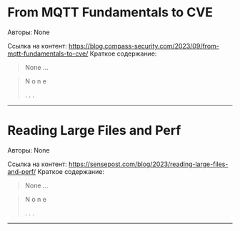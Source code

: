 # From MQTT Fundamentals to CVE

Авторы: 
None

Ссылка на контент: 
https://blog.compass-security.com/2023/09/from-mqtt-fundamentals-to-cve/
Краткое содержание: 

<blockquote>
None   ...   
</blockquote>
<blockquote>
N
o
n
e
 
 
 
.
.
.
 
 
 
</blockquote>

---

# Reading Large Files and Perf

Авторы: 
None

Ссылка на контент: 
https://sensepost.com/blog/2023/reading-large-files-and-perf/
Краткое содержание: 

<blockquote>
None   ...   
</blockquote>
<blockquote>
N
o
n
e
 
 
 
.
.
.
 
 
 
</blockquote>

---

